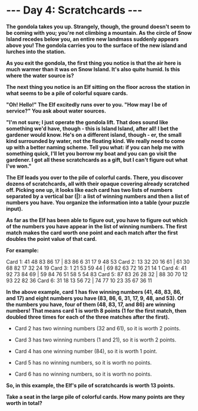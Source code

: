 # --- Day 4: Scratchcards ---

**The gondola takes you up. Strangely, though, the ground doesn't seem to be coming with you; you're not climbing a mountain. As the circle of Snow Island recedes below you, an entire new landmass suddenly appears above you! The gondola carries you to the surface of the new island and lurches into the station.**

**As you exit the gondola, the first thing you notice is that the air here is much warmer than it was on Snow Island. It's also quite humid. Is this where the water source is?**

**The next thing you notice is an Elf sitting on the floor across the station in what seems to be a pile of colorful square cards.**

**"Oh! Hello!" The Elf excitedly runs over to you. "How may I be of service?" You ask about water sources.**

**"I'm not sure; I just operate the gondola lift. That does sound like something we'd have, though - this is Island Island, after all! I bet the gardener would know. He's on a different island, though - er, the small kind surrounded by water, not the floating kind. We really need to come up with a better naming scheme. Tell you what: if you can help me with something quick, I'll let you borrow my boat and you can go visit the gardener. I got all these scratchcards as a gift, but I can't figure out what I've won."**

**The Elf leads you over to the pile of colorful cards. There, you discover dozens of scratchcards, all with their opaque covering already scratched off. Picking one up, it looks like each card has two lists of numbers separated by a vertical bar (|): a list of winning numbers and then a list of numbers you have. You organize the information into a table (your puzzle input).**

**As far as the Elf has been able to figure out, you have to figure out which of the numbers you have appear in the list of winning numbers. The first match makes the card worth one point and each match after the first doubles the point value of that card.**

**For example:**

Card 1: 41 48 83 86 17 | 83 86  6 31 17  9 48 53
Card 2: 13 32 20 16 61 | 61 30 68 82 17 32 24 19
Card 3:  1 21 53 59 44 | 69 82 63 72 16 21 14  1
Card 4: 41 92 73 84 69 | 59 84 76 51 58  5 54 83
Card 5: 87 83 26 28 32 | 88 30 70 12 93 22 82 36
Card 6: 31 18 13 56 72 | 74 77 10 23 35 67 36 11

**In the above example, card 1 has five winning numbers (41, 48, 83, 86, and 17) and eight numbers you have (83, 86, 6, 31, 17, 9, 48, and 53). Of the numbers you have, four of them (48, 83, 17, and 86) are winning numbers! That means card 1 is worth 8 points (1 for the first match, then doubled three times for each of the three matches after the first).**

- Card 2 has two winning numbers (32 and 61), so it is worth 2 points.

- Card 3 has two winning numbers (1 and 21), so it is worth 2 points.

- Card 4 has one winning number (84), so it is worth 1 point.

- Card 5 has no winning numbers, so it is worth no points.

- Card 6 has no winning numbers, so it is worth no points.

**So, in this example, the Elf's pile of scratchcards is worth 13 points.**

**Take a seat in the large pile of colorful cards. How many points are they worth in total?**